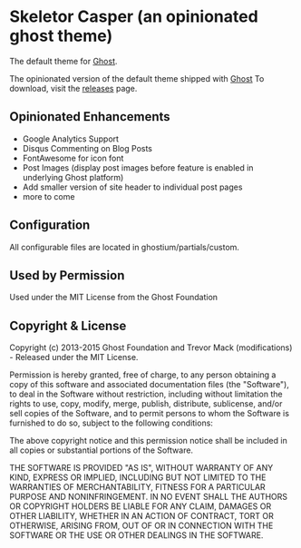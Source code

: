 # Skeletor Casper (an opinionated ghost theme)

The default theme for [Ghost](http://github.com/tryghost/ghost/).

The opinionated version of the default theme shipped with [Ghost](http://github.com/tmack8001/skeletor-ghost)
To download, visit the [releases](https://github.com/tmack8001/skeletor-casper/releases) page.

## Opinionated Enhancements
 - Google Analytics Support
 - Disqus Commenting on Blog Posts
 - FontAwesome for icon font
 - Post Images (display post images before feature is enabled in underlying Ghost platform)
 - Add smaller version of site header to individual post pages
 - more to come
 
 ## Configuration
 
 All configurable files are located in ghostium/partials/custom.

## Used by Permission

Used under the MIT License from the Ghost Foundation

## Copyright & License

Copyright (c) 2013-2015 Ghost Foundation and Trevor Mack (modifications) - Released under the MIT License.

Permission is hereby granted, free of charge, to any person obtaining a copy of this software and associated documentation files (the "Software"), to deal in the Software without restriction, including without limitation the rights to use, copy, modify, merge, publish, distribute, sublicense, and/or sell copies of the Software, and to permit persons to whom the Software is furnished to do so, subject to the following conditions:

The above copyright notice and this permission notice shall be included in all copies or substantial portions of the Software.

THE SOFTWARE IS PROVIDED "AS IS", WITHOUT WARRANTY OF ANY KIND, EXPRESS OR IMPLIED, INCLUDING BUT NOT LIMITED TO THE WARRANTIES OF MERCHANTABILITY, FITNESS FOR A PARTICULAR PURPOSE AND
NONINFRINGEMENT. IN NO EVENT SHALL THE AUTHORS OR COPYRIGHT HOLDERS BE LIABLE FOR ANY CLAIM, DAMAGES OR OTHER LIABILITY, WHETHER IN AN ACTION OF CONTRACT, TORT OR OTHERWISE, ARISING FROM, OUT OF OR IN CONNECTION WITH THE SOFTWARE OR THE USE OR OTHER DEALINGS IN THE SOFTWARE.
